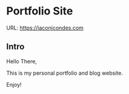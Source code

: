 # Portfolio Site

URL: https://jaconjcondes.com

## Intro

Hello There,

This is my personal portfolio and blog website.

Enjoy!
